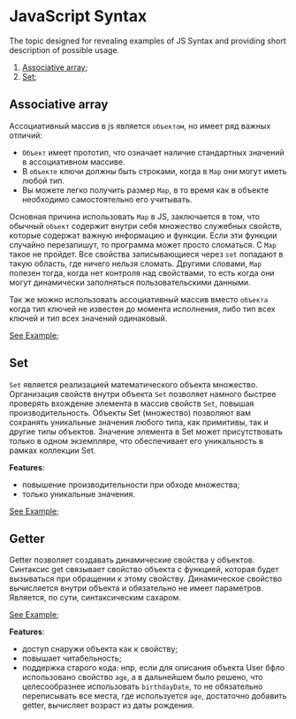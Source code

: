 # JavaScript Syntax
The topic designed for revealing examples of JS Syntax and providing short description of possible usage.
1. [Associative array](#associative-array);
1. [Set](#set);


## Associative array
Ассоциативный массив в js является `объектом`, но имеет ряд важных отличий:
- `Объект` имеет прототип, что означает наличие стандартных значений в ассоциативном массиве.
- В `объекте` ключи должны быть строками, когда в `Map` они могут иметь любой тип.
- Вы можете легко получить размер `Map`, в то время как в объекте необходимо самостоятельно его учитывать.

Основная причина использовать `Map` в JS, заключается в том, что обычный `объект` содержит внутри себя множество служебных свойств, которые содержат важную информацию и функции. Если эти функции случайно перезапишут, то программа может просто сломаться. С `Map` такое не пройдет. Все свойства записывающиеся через `set` попадают в такую область, где ничего нельзя сломать. Другими словами, `Map` полезен тогда, когда нет контроля над свойствами, то есть когда они могут динамически заполняться пользовательскими данными.

Так же можно использовать ассоциативный массив вместо `объекта` когда тип ключей не известен до момента исполнения, либо тип всех ключей и тип всех значений одинаковый.

[See Example](./associative-array.js);

## Set
`Set` является реализацией математического объекта множество. Организация свойств внутри объекта `Set` позволяет намного быстрее проверять вхождение элемента в массив свойств `Set`, повышая производительность. Объекты Set (множество) позволяют вам сохранять уникальные значения любого типа, как примитивы, так и другие типы объектов. Значение элемента в Set может присутствовать только в одном экземпляре, что обеспечивает его уникальность в рамках коллекции Set.

**Features**:
- повышение производительности при обходе множества;
- только уникальные значения.

[See Example](./set.js);

## Getter
Getter позволяет создавать динамические свойства у объектов. Синтаксис get связывает свойство объекта с функцией, которая будет вызываться при обращении к этому свойству. Динамическое свойство вычисляется внутри объекта и обязательно не имеет параметров. Является, по сути, синтаксическим сахаром.

[See Example](./getter.js);

**Features**:
- доступ снаружи объекта как к свойству;
- повышает читабельность;
- поддержка старого кода: нпр, если для описания объекта User бфло использовано свойство `age`, а в дальнейшем было решено, что целесообразнее использовать `birthdayDate`, то не обязательно переписывать все места, где используется `age`, достаточно добавить getter, вычисляет возраст из даты рождения.

